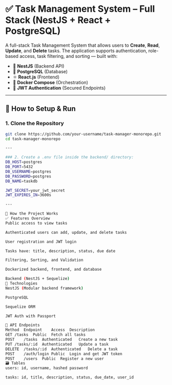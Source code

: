 # ✅ Task Management System – Full Stack (NestJS + React + PostgreSQL)

A full-stack Task Management System that allows users to **Create**, **Read**, **Update**, and **Delete** tasks. The application supports authentication, role-based access, task filtering, and sorting — built with:

- 🧠 **NestJS** (Backend API)
- 💾 **PostgreSQL** (Database)
- ⚛️ **React.js** (Frontend)
- 🐳 **Docker Compose** (Orchestration)
- 🔐 **JWT Authentication** (Secured Endpoints)

---

## 🚀 How to Setup & Run

### 1. Clone the Repository

```bash
git clone https://github.com/your-username/task-manager-monorepo.git
cd task-manager-monorepo

---

### 2. Create a .env file inside the backend/ directory:
DB_HOST=postgres
DB_PORT=5432
DB_USERNAME=postgres
DB_PASSWORD=postgres
DB_NAME=taskdb

JWT_SECRET=your_jwt_secret
JWT_EXPIRES_IN=3600s

---

🔧 How the Project Works
✅ Features Overview
Public access to view tasks

Authenticated users can add, update, and delete tasks

User registration and JWT login

Tasks have: title, description, status, due date

Filtering, Sorting, and Validation

Dockerized backend, frontend, and database

Backend (NestJS + Sequelize)
🔨 Technologies
NestJS (Modular backend framework)

PostgreSQL

Sequelize ORM

JWT Auth with Passport

🔁 API Endpoints
Method	Endpoint	Access	Description
GET	/tasks	Public	Fetch all tasks
POST	/tasks	Authenticated	Create a new task
PUT	/tasks/:id	Authenticated	Update a task
DELETE	/tasks/:id	Authenticated	Delete a task
POST	/auth/login	Public	Login and get JWT token
POST	/users	Public	Register a new user
🗃 Tables
users: id, username, hashed password

tasks: id, title, description, status, due_date, user_id

